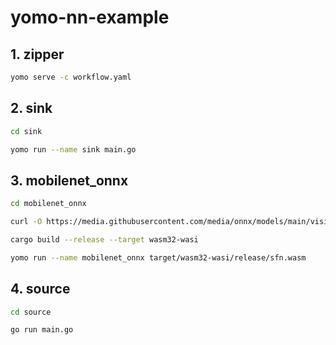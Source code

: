 # yomo-nn-example

## 1. zipper

```sh
yomo serve -c workflow.yaml
```

## 2. sink

```sh
cd sink

yomo run --name sink main.go
```

## 3. mobilenet_onnx

```sh
cd mobilenet_onnx

curl -O https://media.githubusercontent.com/media/onnx/models/main/vision/classification/mobilenet/model/mobilenetv2-7.onnx

cargo build --release --target wasm32-wasi

yomo run --name mobilenet_onnx target/wasm32-wasi/release/sfn.wasm
```

## 4. source

```sh
cd source

go run main.go
```
